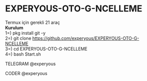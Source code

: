 
# EXPERYOUS-OTO-G-NCELLEME
Termux için gerekli 21 araç
<br><b>Kurulum</b><br>
1=) pkg install git -y<br>
2=) git clone https://github.com/experyous/EXPERYOUS-OTO-G-NCELLEME<br>
3=) cd EXPERYOUS-OTO-G-NCELLEME<br>
4=) bash Start.sh

TELEGRAM @experyous

CODER @experyous
